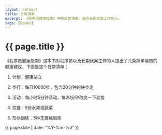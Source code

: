 ```yaml
---
layout: default
title: 日常清单
excerpt: 《程序员健康指南》中的日常清单，适合长期伏案工作的人。
tags: [Books]
---
```

{{ page.title }}
================

《程序员健康指南》这本书对程序员以及长期伏案工作的人提出了几条简单易做的健康建议，下面是这个日常清单：

1. 计划：健康站立

2. 步行：每日10000步，包含20分钟的快步走

3. 活动：每小时5分钟活动，每20分钟改变一下姿势

4. 饮食：5份水果或蔬菜

5. 形体训练：5种无器械锻炼

{{ page.date | date: "%Y-%m-%d" }}
